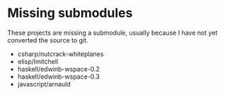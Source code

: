 # Missing submodules

<!-- Generated by tools/generate_missing_submodules.jq; DO NOT EDIT. -->

These projects are missing a submodule, usually because I have not yet converted
the source to git.

- csharp/nutcrack-whiteplanes
- elisp/lmitchell
- haskell/edwinb-wspace-0.2
- haskell/edwinb-wspace-0.3
- javascript/arnauld
